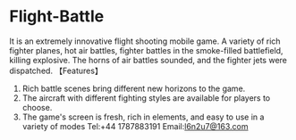 # Flight-Battle
It is an extremely innovative flight shooting mobile game. A variety of rich fighter planes, hot air battles, fighter battles in the smoke-filled battlefield, killing explosive. The horns of air battles sounded, and the fighter jets were dispatched.
【Features】
1. Rich battle scenes bring different new horizons to the game.
2. The aircraft with different fighting styles are available for players to choose.
3. The game's screen is fresh, rich in elements, and easy to use in a variety of modes
Tel:+44 1787883191
Email:l6n2u7@163.com
